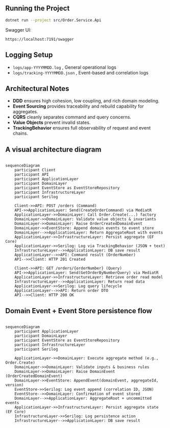 

## Running the Project

```bash
dotnet run --project src/Order.Service.Api
```

Swagger UI:

```
https://localhost:7191/swagger
```

## Logging Setup

* `logs/app-YYYYMMDD.log` , General operational logs
* `logs/tracking-YYYYMMDD.json` , Event-based and correlation logs

## Architectural Notes

* **DDD** ensures high cohesion, low coupling, and rich domain modeling.
* **Event Sourcing** provides traceability and rebuild capability for aggregates.
* **CQRS** cleanly separates command and query concerns.
* **Value Objects** prevent invalid states.
* **TrackingBehavior** ensures full observability of request and event chains.

## A visual architecture diagram


```mermaid

sequenceDiagram
    participant Client
    participant API
    participant ApplicationLayer
    participant DomainLayer
    participant EventStore as EventStoreRepository
    participant InfrastructureLayer
    participant Serilog

    Client->>API: POST /orders (Command)
    API->>ApplicationLayer: Send(CreateOrderCommand) via MediatR
    ApplicationLayer->>DomainLayer: Call Order.Create(...) factory
    DomainLayer->>DomainLayer: Validate value objects & invariants
    DomainLayer->>DomainLayer: Raise OrderCreatedDomainEvent
    DomainLayer->>EventStore: Append domain events to event store
    DomainLayer-->>ApplicationLayer: Return AggregateRoot with events
    ApplicationLayer->>InfrastructureLayer: Persist aggregate (EF Core)
    ApplicationLayer->>Serilog: Log via TrackingBehavior (JSON + text)
    InfrastructureLayer-->>ApplicationLayer: DB save result
    ApplicationLayer-->>API: Command result (OrderNumber)
    API-->>Client: HTTP 201 Created

    Client->>API: GET /orders/{orderNumber} (Query)
    API->>ApplicationLayer: Send(GetOrderByNumberQuery) via MediatR
    ApplicationLayer->>InfrastructureLayer: Retrieve order read model
    InfrastructureLayer-->>ApplicationLayer: Return read data
    ApplicationLayer->>Serilog: Log query lifecycle
    ApplicationLayer-->>API: Return order DTO
    API-->>Client: HTTP 200 OK

```

##  Domain Event + Event Store persistence flow

```mermaid

sequenceDiagram
    participant ApplicationLayer
    participant DomainLayer
    participant EventStore as EventStoreRepository
    participant InfrastructureLayer
    participant Serilog

    ApplicationLayer->>DomainLayer: Execute aggregate method (e.g., Order.Create)
    DomainLayer->>DomainLayer: Validate inputs & business rules
    DomainLayer->>DomainLayer: Raise DomainEvent (OrderCreatedDomainEvent)
    DomainLayer->>EventStore: AppendEvent(domainEvent, aggregateId, version)
    EventStore->>Serilog: Log event append (correlation ID, JSON)
    EventStore-->>DomainLayer: Confirmation of event stored
    DomainLayer-->>ApplicationLayer: AggregateRoot + uncommitted events
    ApplicationLayer->>InfrastructureLayer: Persist aggregate state (EF Core)
    InfrastructureLayer->>Serilog: Log persistence action
    InfrastructureLayer-->>ApplicationLayer: DB save result

```